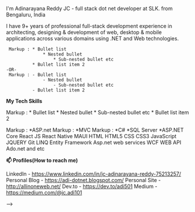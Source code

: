 I'm Adinarayana Reddy JC - full stack dot net developer at SLK. from Bengaluru, India

I have 9+ years of professional full-stack development experience in architecting, designing & development of web, desktop & mobile applications across various domains using .NET and Web technologies.


~~~
 Markup : * Bullet list
              * Nested bullet
                  * Sub-nested bullet etc
          * Bullet list item 2
-OR-
 Markup : - Bullet list
              - Nested bullet
                  - Sub-nested bullet etc
          - Bullet list item 2 
~~~

**My Tech Skills**

Markup : * Bullet list
              * Nested bullet
                  * Sub-nested bullet etc
          * Bullet list item 2


 Markup : *ASP.net
 Markup : *MVC
 Markup : *C#
*SQL Server
*ASP.NET Core
React JS
React Native
MAUI
HTML
HTML5
CSS
CSS3
JavaScript
JQUERY
Git
LINQ
Entity Framework
Asp.net web services
WCF
WEB API
Ado.net
and etc


**📫 Profiles(How to reach me)**

LinkedIn - https://www.linkedin.com/in/jc-adinarayana-reddy-75213257/
Personal Blog - https://adi-dotnet.blogspot.com/
Personal Site - http://allinoneweb.net/
Dev.to - https://dev.to/adi501
Medium - https://medium.com/@jc.adi101


-->
